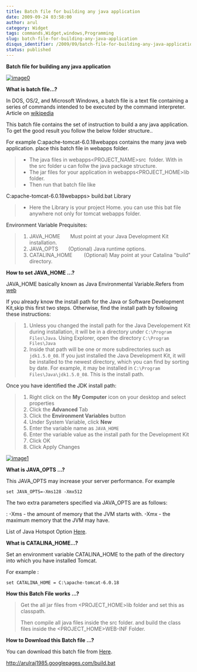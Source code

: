 ```yaml
---
title: Batch file for building any java application
date: 2009-09-24 03:58:00
author: arul
category: Widget
tags: commands,Widget,windows,Programming
slug: batch-file-for-building-any-java-application
disqus_identifier: /2009/09/batch-file-for-building-any-java-application.html
status: published
---
```


**Batch file for building any java application**

[![image0](http://2.bp.blogspot.com/_X5tq9y9xv2s/Srs4KNLAw0I/AAAAAAAAAFw/YgXxL4EMQe0/s400/MS-DOS-Batch-File.png)](http://2.bp.blogspot.com/_X5tq9y9xv2s/Srs4KNLAw0I/AAAAAAAAAFw/YgXxL4EMQe0/s1600-h/MS-DOS-Batch-File.png)

**What is batch file\...?**

In DOS, OS/2, and Microsoft Windows, a batch file is a text file
containing a series of commands intended to be executed by the command
interpreter. Article on
[wikipedia](http://en.wikipedia.org/wiki/Batch_file)

This batch file contains the set of instruction to build a any java
application. To get the good result you follow the below folder
structure..

For example C:apache-tomcat-6.0.18webapps contains the many java web
application. place this batch file in webapps folder.

> -   The java files in webapps\<PROJECT_NAME\>src  folder. With in the
>     src folder u can follw the java package structure.
> -   The jar files for your application in webapps\<PROJECT_HOME\>lib
>     folder.
> -   Then run that batch file like

C:apache-tomcat-6.0.18webapps\> build.bat Library

> -   Here the Library is your project Home. you can use this bat file
>     anywhere not only for tomcat webapps folder.

Environment Variable Prequisites:

> 1.  JAVA_HOME       Must point at your Java Development Kit
>     installation.
> 2.  JAVA_OPTS       (Optional) Java runtime options.
> 3.  CATALINA_HOME        (Optional) May point at your Catalina
>     \"build\" directory.

**How to set JAVA_HOME \...?**

JAVA_HOME basically known as Java Environmental Variable.Refers from
[web](http://confluence.atlassian.com/display/CONF26/Set+JAVA_HOME+variable+in+Windows)

If you already know the install path for the Java or Software
Development Kit,skip this first two steps. Otherwise, find the install
path by following these instructions:

> 1.  Unless you changed the install path for the Java Developement Kit
>     during installation, it will be in a directory under
>     `C:\Program Files\Java`. Using Explorer, open the directory
>     `C:\Program Files\Java`
> 2.  Inside that path will be one or more subdirectories such as
>     `jdk1.5.0_08`. If you just installed the Java Development Kit, it
>     will be installed to the newest directory, which you can find by
>     sorting by date. For example, it may be installed in
>     `C:\Program Files\Java\jdk1.5.0_08`. This is the install path.

Once you have identified the JDK install path:

> 1.  Right click on the **My Computer** icon on your desktop and select
>     properties
> 2.  Click the **Advanced** Tab
> 3.  Click the **Environment Variables** button
> 4.  Under System Variable, click **New**
> 5.  Enter the variable name as `JAVA_HOME`
> 6.  Enter the variable value as the install path for the Development
>     Kit
> 7.  Click OK
> 8.  Click Apply Changes

[![image1](http://3.bp.blogspot.com/_X5tq9y9xv2s/Srs-dTRgMzI/AAAAAAAAAF4/VzLWmytRU4A/s400/JAVA_HOME.jpg)](http://3.bp.blogspot.com/_X5tq9y9xv2s/Srs-dTRgMzI/AAAAAAAAAF4/VzLWmytRU4A/s1600-h/JAVA_HOME.jpg)

**What is JAVA_OPTS \...?**

This JAVA_OPTS may increase your server performance. For example

`set JAVA_OPTS=-Xms128 -Xmx512`

The two extra parameters specified via JAVA_OPTS are as follows:

:   -Xms - the amount of memory that the JVM starts with. -Xmx - the
    maximum memory that the JVM may have.

List of Java Hotspot Option
[Here](http://java.sun.com/javase/technologies/hotspot/vmoptions.jsp).

**What is CATALINA_HOME\...?**

Set an environment variable CATALINA_HOME to the path of the directory
into which you have installed Tomcat.

For example :

`set CATALINA_HOME = C:\apache-tomcat-6.0.18`

**How this Batch File works \...?**

> Get the all jar files from \<PROJECT_HOME\>lib folder and set this as
> classpath.
>
> Then compile all java files inside the src folder. and build the class
> files inside the \<PROJECT_HOME\>WEB-INF Folder.

**How to Download this Batch file \...?**

You can download this batch file from
[Here](http://arulraj1985.googlepages.com/build.bat).

<http://arulraj1985.googlepages.com/build.bat>
